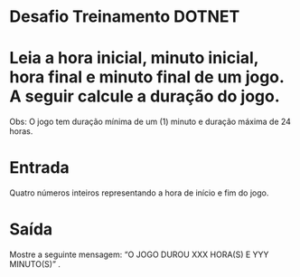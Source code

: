 # Desafio Treinamento DOTNET

# Leia a hora inicial, minuto inicial, hora final e minuto final de um jogo. A seguir calcule a duração do jogo.

Obs: O jogo tem duração mínima de um (1) minuto e duração máxima de 24 horas.
# Entrada
Quatro números inteiros representando a hora de início e fim do jogo.
# Saída
Mostre a seguinte mensagem: “O JOGO DUROU XXX HORA(S) E YYY MINUTO(S)” .
